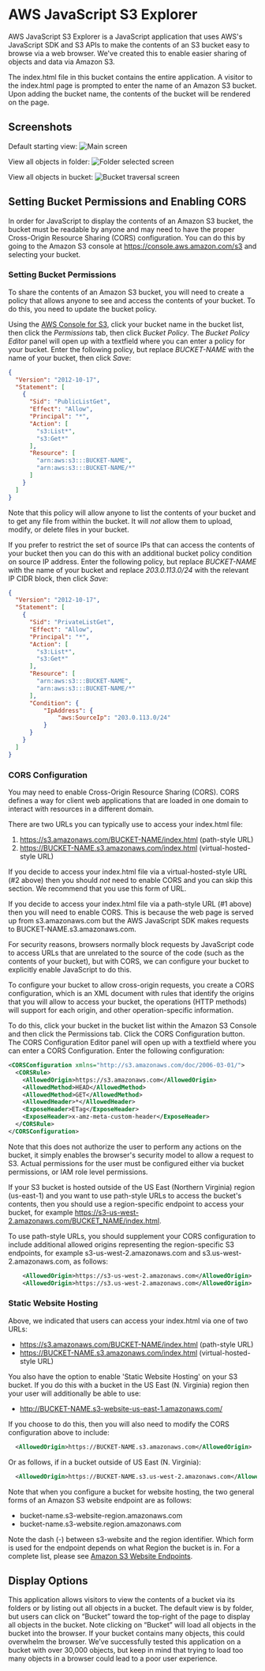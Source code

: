 # AWS JavaScript S3 Explorer

AWS JavaScript S3 Explorer is a JavaScript application that uses AWS's JavaScript SDK and S3 APIs to make the contents of an S3 bucket easy to browse via a web browser. We've created this to enable easier sharing of objects and data via Amazon S3.

The index.html file in this bucket contains the entire application. A visitor to the index.html page is prompted to enter the name of an Amazon S3 bucket. Upon adding the bucket name, the contents of the bucket will be rendered on the page.

## Screenshots

Default starting view: 
![Main screen][main]

[main]: https://raw.githubusercontent.com/awslabs/aws-js-s3-explorer/master/screenshots/explorer-main.png

View all objects in folder: 
![Folder selected screen][folder]

[folder]: https://raw.githubusercontent.com/awslabs/aws-js-s3-explorer/master/screenshots/explorer-folder.png

View all objects in bucket: 
![Bucket traversal screen][bucket]

[bucket]: https://raw.githubusercontent.com/awslabs/aws-js-s3-explorer/master/screenshots/explorer-bucket.png

## Setting Bucket Permissions and Enabling CORS

In order for JavaScript to display the contents of an Amazon S3 bucket, the bucket must be readable by anyone and may need to have the proper Cross-Origin Resource Sharing (CORS) configuration. You can do this by going to the Amazon S3 console at <https://console.aws.amazon.com/s3> and selecting your bucket.

### Setting Bucket Permissions

To share the contents of an Amazon S3 bucket, you will need to create a policy that allows anyone to see and access the contents of your bucket. To do this, you need to update the bucket policy.

Using the [AWS Console for S3](https://s3.console.aws.amazon.com/), click your bucket name in the bucket list, then click the *Permissions* tab, then click *Bucket Policy*. The *Bucket Policy Editor* panel will open up with a textfield where you can enter a policy for your bucket. Enter the following policy, but replace *BUCKET-NAME* with the name of your bucket, then click *Save*:

```json
{
  "Version": "2012-10-17",
  "Statement": [
    {
      "Sid": "PublicListGet",
      "Effect": "Allow",
      "Principal": "*",
      "Action": [
        "s3:List*",
        "s3:Get*"
      ],
      "Resource": [
        "arn:aws:s3:::BUCKET-NAME",
        "arn:aws:s3:::BUCKET-NAME/*"
      ]
    }
  ]
}
```

Note that this policy will allow anyone to list the contents of your bucket and to get any file from within the bucket. It will *not* allow them to upload, modify, or delete files in your bucket.

If you prefer to restrict the set of source IPs that can access the contents of your bucket then you can do this with an additional bucket policy condition on source IP address. Enter the following policy, but replace *BUCKET-NAME* with the name of your bucket and replace *203.0.113.0/24* with the relevant IP CIDR block, then click *Save*:

```json
{
  "Version": "2012-10-17",
  "Statement": [
    {
      "Sid": "PrivateListGet",
      "Effect": "Allow",
      "Principal": "*",
      "Action": [
        "s3:List*",
        "s3:Get*"
      ],
      "Resource": [
        "arn:aws:s3:::BUCKET-NAME",
        "arn:aws:s3:::BUCKET-NAME/*"
      ],
      "Condition": {
          "IpAddress": {
              "aws:SourceIp": "203.0.113.0/24"
          }
      }
    }
  ]
}
```

### CORS Configuration

You may need to enable Cross-Origin Resource Sharing (CORS). CORS defines a way for client web applications that are loaded in one domain to interact with resources in a different domain.

There are two URLs you can typically use to access your index.html file:

1. <https://s3.amazonaws.com/BUCKET-NAME/index.html> (path-style URL)
2. <https://BUCKET-NAME.s3.amazonaws.com/index.html> (virtual-hosted-style URL)

If you decide to access your index.html file via a virtual-hosted-style URL (#2 above) then you should *not* need to enable CORS and you can skip this section. We recommend that you use this form of URL.

If you decide to access your index.html file via a path-style URL (#1 above) then you will need to enable CORS. This is because the web page is served up from s3.amazonaws.com but the AWS JavaScript SDK makes requests to BUCKET-NAME.s3.amazonaws.com.

For security reasons, browsers normally block requests by JavaScript code to access URLs that are unrelated to the source of the code (such as the contents of your bucket), but with CORS, we can configure your bucket to explicitly enable JavaScript to do this.

To configure your bucket to allow cross-origin requests, you create a CORS configuration, which is an XML document with rules that identify the origins that you will allow to access your bucket, the operations (HTTP methods) will support for each origin, and other operation-specific information.

To do this, click your bucket in the bucket list within the Amazon S3 Console and then click the Permissions tab. Click the CORS Configuration button. The CORS Configuration Editor panel will open up with a textfield where you can enter a CORS Configuration. Enter the following configuration:

```xml
<CORSConfiguration xmlns="http://s3.amazonaws.com/doc/2006-03-01/">
  <CORSRule>
    <AllowedOrigin>https://s3.amazonaws.com</AllowedOrigin>
    <AllowedMethod>HEAD</AllowedMethod>
    <AllowedMethod>GET</AllowedMethod>
    <AllowedHeader>*</AllowedHeader>
    <ExposeHeader>ETag</ExposeHeader>
    <ExposeHeader>x-amz-meta-custom-header</ExposeHeader>
  </CORSRule>
</CORSConfiguration>
```

Note that this does not authorize the user to perform any actions on the bucket, it simply enables the browser's security model to allow a request to S3. Actual permissions for the user must be configured either via bucket permissions, or IAM role level permissions.

If your S3 bucket is hosted outside of the US East (Northern Virginia) region (us-east-1) and you want to use path-style URLs to access the bucket's contents, then you should use a region-specific endpoint to access your bucket, for example <https://s3-us-west-2.amazonaws.com/BUCKET_NAME/index.html>.

To use path-style URLs, you should supplement your CORS configuration to include additional allowed origins representing the region-specific S3 endpoints, for example s3-us-west-2.amazonaws.com and s3.us-west-2.amazonaws.com, as follows:

```xml
    <AllowedOrigin>https://s3-us-west-2.amazonaws.com</AllowedOrigin>
    <AllowedOrigin>https://s3.us-west-2.amazonaws.com</AllowedOrigin>
```

### Static Website Hosting

Above, we indicated that users can access your index.html via one of two URLs:

* <https://s3.amazonaws.com/BUCKET-NAME/index.html> (path-style URL)
* <https://BUCKET-NAME.s3.amazonaws.com/index.html> (virtual-hosted-style URL)

You also have the option to enable 'Static Website Hosting' on your S3 bucket. If you do this with a bucket in the US East (N. Virginia) region then your user will additionally be able to use:

* <http://BUCKET-NAME.s3-website-us-east-1.amazonaws.com/>

If you choose to do this, then you will also need to modify the CORS configuration above to include:

```xml
  <AllowedOrigin>https://BUCKET-NAME.s3.amazonaws.com</AllowedOrigin>
```

Or as follows, if in a bucket outside of US East (N. Virginia):

```xml
  <AllowedOrigin>https://BUCKET-NAME.s3.us-west-2.amazonaws.com</AllowedOrigin>
```

Note that when you configure a bucket for website hosting, the two general forms of an Amazon S3 website endpoint are as follows:

* bucket-name.s3-website-region.amazonaws.com
* bucket-name.s3-website.region.amazonaws.com

Note the dash (-) between s3-website and the region identifier. Which form is used for the endpoint depends on what Region the bucket is in. For a complete list, please see [Amazon S3 Website Endpoints](https://docs.aws.amazon.com/general/latest/gr/rande.html#s3_website_region_endpoints).

## Display Options

This application allows visitors to view the contents of a bucket via its folders or by listing out all objects in a bucket. The default view is by folder, but users can click on &ldquo;Bucket&rdquo; toward the top-right of the page to display all objects in the bucket. Note clicking on &ldquo;Bucket&rdquo; will load all objects in the bucket into the browser. If your bucket contains many objects, this could overwhelm the browser. We&rsquo;ve successfully tested this application on a bucket with over 30,000 objects, but keep in mind that trying to load too many objects in a browser could lead to a poor user experience.
